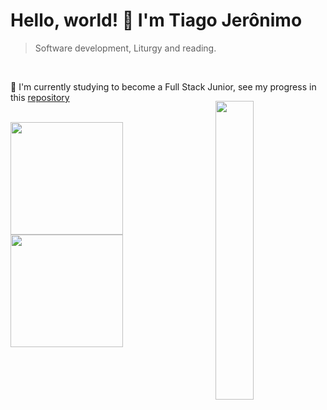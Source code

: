 
#  <strong>Hello, world! 👋 I'm Tiago Jerônimo </strong>

> Software development, Liturgy and reading.
<br> 

🔭 I'm currently studying to become a Full Stack Junior, see my progress in this [repository](https://github.com/tiago-jeronimo/trybe.exercicios)  
<br>
<img align="right" width="35%" style="margin-top:-20px" src="https://c.tenor.com/y1yKziqaf50AAAAd/nice.gif"/>


  <a href="https://github.com/tiago-jeronimo">
    <img height="180em" src="https://github-readme-stats.vercel.app/api?username=tiago-jeronimo&show_icons=true&theme=dark&include_all_commits=true&count_private=true"/>
    <br><img height="180em" src="https://github-readme-stats.vercel.app/api/top-langs/?username=tiago-jeronimo&layout=compact&langs_count=7&theme=dark"/>
</div>

